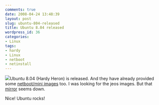 ```yaml
---
comments: true
date: 2008-04-24 13:48:39
layout: post
slug: ubuntu-804-released
title: Ubuntu 8.04 released
wordpress_id: 36
categories:
- Linux
tags:
- hardy
- Linux
- netboot
- netinstall
---
```


![](/images/uploads/2008/04/purple_heron-245x300.jpg)Ubuntu 8.04 (Hardy Heron) is released. And they have already provided some [netboot/mini images](http://archive.ubuntu.com/ubuntu/dists/hardy/main/) too. I was looking for the jeos images. But that [mirror](http://cdimage.ubuntu.com/jeos/releases/) seems down.

Nice! Ubuntu rocks!
